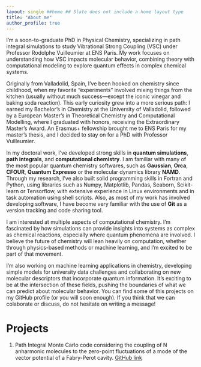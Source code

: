 ```yaml
---
layout: single ##home ## Slate does not include a home layout type
title: "About me"
author_profile: true
---
```


I’m a soon-to-graduate PhD in Physical Chemistry, specializing in path integral simulations to study Vibrational Strong Coupling (VSC) under Professor Rodolphe Vuilleumier at ENS Paris. My work focuses on understanding how VSC impacts molecular behavior, combining theory with computational modeling to explore quantum effects in complex chemical systems.

Originally from Valladolid, Spain, I’ve been hooked on chemistry since childhood, when my favorite “experiments” involved mixing things from the kitchen (usually without much success—except the iconic vinegar and baking soda reaction). This early curiosity grew into a more serious path: I earned my Bachelor’s in Chemistry at the University of Valladolid, followed by a European Master’s in Theoretical Chemistry and Computational Modelling, where I graduated with honors, receiving the Extraordinary Master’s Award. An Erasmus+ fellowship brought me to ENS Paris for my master’s thesis, and I decided to stay on for a PhD with Professor Vuilleumier.

In my doctoral work, I’ve developed strong skills in **quantum simulations**, **path integrals**, and **computational chemistry**. I am familiar with many of the most popular quantum chemistry softwares, such as **Gaussian**, **Orca**, **CFOUR**, **Quantum Expresso** or the molecular dynamics library **NAMD**. Through my research, I’ve also built solid programming skills in Fortran and Python, using libraries such as Numpy, Matplotlib, Pandas, Seaborn, Scikit-learn or Tensorflow, with extensive experience in Linux environments and in task automation using shell scripts. Also, as most of my work has involved developing software, I have become very familiar with the use of **Git** as a version tracking and code sharing tool.

I am interested at multiple aspects of computational chemistry. I’m fascinated by how simulations can provide insights into systems as complex as chemical reactions, especially where quantum phenomena are involved. I believe the future of chemistry will lean heavily on computation, whether through physics-based methods or machine learning, and I’m excited to be part of that movement.

I’m also working on machine learning applications in chemistry, developing simple models for university data challenges and collaborating on new molecular descriptors that incorporate quantum information. It’s exciting to be at the intersection of these fields, pushing the boundaries of what we can predict about molecular behavior. You can find some of this projects on my GitHub profile (or you will soon enough). If you think that we can colaborate or discuss, do not hesitate on writing a message! 

# Projects
1) Path Integral Monte Carlo code considering the coupling of N anharmonic molecules to the zero-point fluctuations of a mode of the vector potential of a Fabry-Perot cavity. [GitHub link](https://github.com/ENS-CHTHEO/MoMaVSC-pimc)
